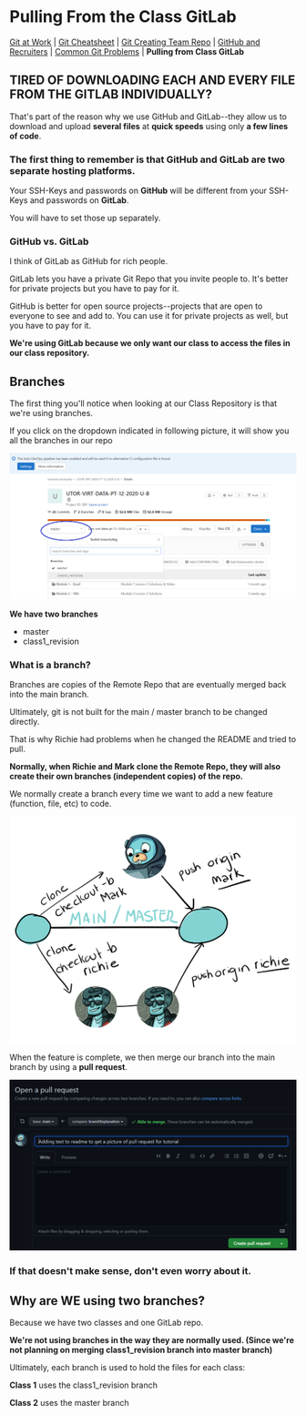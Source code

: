# Pulling From the Class GitLab

<a href="README.md" target="_blank">Git at Work</a> | <a href="GitCommandList.md" target="_blank">Git Cheatsheet</a> | <a href="CreatingTeamRepo.md" target="_blank">Git Creating Team Repo</a> | <a href="GitHubAndRecruiters.md" target="_blank">GitHub and Recruiters</a> | <a href="GitTroubleShooting.md" target="_blank">Common Git Problems</a> | **Pulling from Class GitLab**

## TIRED OF DOWNLOADING EACH AND EVERY FILE FROM THE GITLAB INDIVIDUALLY?

That's part of the reason why we use GitHub and GitLab--they allow us to download and upload **several files** at **quick speeds** using only **a few lines of code**.

### The first thing to remember is that **GitHub** and **GitLab** are two separate hosting platforms.

Your SSH-Keys and passwords on **GitHub** will be different from your SSH-Keys and passwords on **GitLab**.

You will have to set those up separately.

### GitHub vs. GitLab

I think of GitLab as GitHub for rich people.

GitLab lets you have a private Git Repo that you invite people to. It's better for private projects but you have to pay for it.

GitHub is better for open source projects--projects that are open to everyone to see and add to. You can use it for private projects as well, but you have to pay for it.

**We're using GitLab because we only want our class to access the files in our class repository.**

## Branches

The first thing you'll notice when looking at our Class Repository is that we're using branches.

If you click on the dropdown indicated in following picture, it will show you all the branches in our repo

<img src="./assets/imgs/gitLab/branches.png">

**We have two branches**

- master
- class1_revision

### What is a branch?

Branches are copies of the Remote Repo that are eventually merged back into the main branch.

Ultimately, git is not built for the main / master branch to be changed directly.

That is why Richie had problems when he changed the README and tried to pull.

**Normally, when Richie and Mark clone the Remote Repo, they will also create their own branches (independent copies) of the repo.**

We normally create a branch every time we want to add a new feature (function, file, etc) to code.

<img src="./assets/imgs/gitLab/whatAreBranches.png">

When the feature is complete, we then merge our branch into the main branch by using a **pull request**.

<img src="./assets/imgs/gitLab/creatingAPullRequest.png">

### If that doesn't make sense, don't even worry about it.

## Why are **WE** using two branches?

Because we have two classes and one GitLab repo.

**We're not using branches in the way they are normally used. (Since we're not planning on merging class1_revision branch into master branch)**

Ultimately, each branch is used to hold the files for each class:

**Class 1** uses the class1_revision branch

**Class 2** uses the master branch

###
